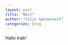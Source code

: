 ```yaml
---
layout: post
title: "Bart"
author: "Colin Ganzevoort"
categories: blog
---
```


<p class="dropcap">Hallo trab!</p>
